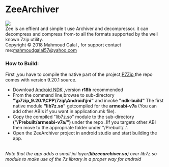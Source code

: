 # ZeeArchiver
![](https://github.com/mahmoudgalal/ZeeArchiver/raw/master/app/src/main/res/drawable-hdpi/zeearchiver.png)      
Zee is an effient and simple  t use Archiver and decompressor. it can decompress and compress from-to all the formats supported by the well known 7zip utility. <br/>Copyright © 2018 Mahmoud Galal , for support contact me:mahmoudgalal57@yahoo.com
<br/>
### How to Build:<br/>
First ,you have to compile the native part of the project,[P7Zip](http://p7zip.sourceforge.net/),the repo comes with version 9.20.1 source.
  - Download [Android NDK](https://developer.android.com/ndk/)  ,version <b>r18b</b> recommended 
  - From the command line,browse to sub-directory <b>"\p7zip_9.20.1\CPP\7zip\Android\jni"</b> and invoke <b>"ndk-build"</b>
  The first native module <b>"lib7z.so"</b> getcompiled for the <b>armeabi-v7a</b> (You can add other ABIs if you want in application.mk file).
  - Copy the compiled "lib7z.so" module to the sub-directory <b>("/Prebuilt/armeabi-v7a/")</b> under the repo .(If you targets other ABI then move to the
  appropriate folder under "/Prebuilt/..".
  - Open the ZeeArchiver project in android studio and start building the app.
<br/>
<i>Note that the app adds a small jni layer(<b>libzeearchiver.so</b>) over lib7z.so module to make use of the 7z library in a proper way for android</i>

